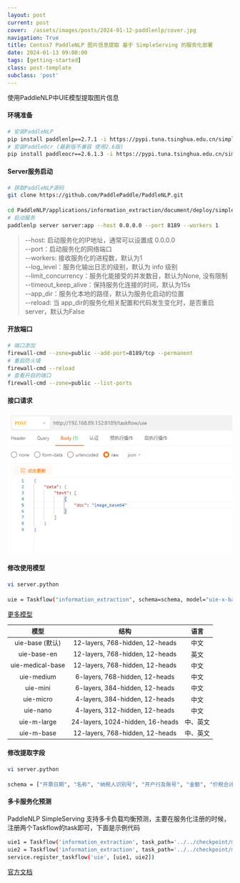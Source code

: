 ```yaml
---
layout: post
current: post
cover:  /assets/images/posts/2024-01-12-paddlenlp/cover.jpg
navigation: True
title: Centos7 PaddleNLP 图片信息提取 基于 SimpleServing 的服务化部署
date: 2024-01-13 09:00:00
tags: [getting-started]
class: post-template
subclass: 'post'
---
```


使用PaddleNLP中UIE模型提取图片信息

#### 环境准备

```bash
# 安装PaddleNLP
pip install paddlenlp==2.7.1 -i https://pypi.tuna.tsinghua.edu.cn/simple
# 安装PaddleOcr (最新版不兼容 使用2.6版)
pip install paddleocr==2.6.1.3 -i https://pypi.tuna.tsinghua.edu.cn/simple
```

#### Server服务启动

```bash
# 获取PaddleNLP源码
git clone https://github.com/PaddlePaddle/PaddleNLP.git

cd PaddleNLP/applications/information_extraction/document/deploy/simple_serving/
# 启动服务
paddlenlp server server:app --host 0.0.0.0 --port 8189 --workers 1
```
>--host: 启动服务化的IP地址，通常可以设置成 0.0.0.0  
>--port：启动服务化的网络端口  
>--workers: 接收服务化的进程数，默认为1  
>--log_level：服务化输出日志的级别，默认为 info 级别  
>--limit_concurrency：服务化能接受的并发数目，默认为None, 没有限制  
>--timeout_keep_alive：保持服务化连接的时间，默认为15s  
>--app_dir：服务化本地的路径，默认为服务化启动的位置  
>--reload: 当 app_dir的服务化相关配置和代码发生变化时，是否重启server，默认为False
#### 开放端口

```bash
# 端口添加
firewall-cmd --zone=public --add-port=8189/tcp --permanent
# 重启防火墙
firewall-cmd --reload
# 查看开启的端口
firewall-cmd --zone=public --list-ports
```
#### 接口请求
![alt](/assets/images/posts/2024-01-12-paddlenlp/1705141028351.jpg)

#### 修改使用模型
```bash
vi server.python

uie = Taskflow("information_extraction", schema=schema, model="uie-x-base")
```
[更多模型](https://github.com/PaddlePaddle/PaddleNLP/tree/develop/model_zoo/uie?_blank)

|模型|结构|语言|
|:-------:|:-------:|:-------:|
|uie-base (默认)|12-layers, 768-hidden, 12-heads|中文|
|uie-base-en|12-layers, 768-hidden, 12-heads|英文|
|uie-medical-base|12-layers, 768-hidden, 12-heads|中文|
|uie-medium|6-layers, 768-hidden, 12-heads|中文|
|uie-mini|6-layers, 384-hidden, 12-heads|中文|
|uie-micro|4-layers, 384-hidden, 12-heads|中文|
|uie-nano|4-layers, 312-hidden, 12-heads|中文|
|uie-m-large|24-layers, 1024-hidden, 16-heads|中、英文|
|uie-m-base|12-layers, 768-hidden, 12-heads|中、英文|


#### 修改提取字段
```bash
vi server.python

schema = ["开票日期", "名称", "纳税人识别号", "开户行及账号", "金额", "价税合计", "No", "税率", "地址、电话", "税额"]
```

#### 多卡服务化预测
PaddleNLP SimpleServing 支持多卡负载均衡预测，主要在服务化注册的时候，注册两个Taskflow的task即可，下面是示例代码
```bash
uie1 = Taskflow('information_extraction', task_path='../../checkpoint/model_best/', schema=schema, device_id=0)
uie2 = Taskflow('information_extraction', task_path='../../checkpoint/model_best/', schema=schema, device_id=1)
service.register_taskflow('uie', [uie1, uie2])
```

[官方文档](https://github.com/PaddlePaddle/PaddleNLP/tree/develop/applications/information_extraction/document/deploy/simple_serving?_blank)

